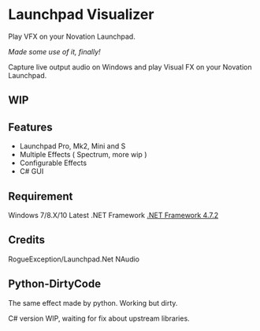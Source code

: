 ﻿# Launchpad Visualizer
Play VFX on your Novation Launchpad.

*Made some use of it, finally!*

Capture live output audio on Windows and play Visual FX on your Novation Launchpad.

## WIP

## Features
* Launchpad Pro, Mk2, Mini and S
* Multiple Effects ( Spectrum, more wip )
* Configurable Effects
* C# GUI

## Requirement
Windows 7/8.X/10
Latest .NET Framework [.NET Framework 4.7.2](https://dotnet.microsoft.com/download/dotnet-framework)

## Credits
RogueException/Launchpad.Net
NAudio


## Python-DirtyCode
The same effect made by python. Working but dirty.

C# version WIP, waiting for fix about upstream libraries.
